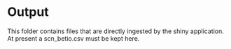# Output

This folder contains files that are directly ingested by the shiny application.
At present a scn_betio.csv must be kept here.
